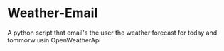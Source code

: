 # Weather-Email
 A python script that email's the user the weather forecast for today and tommorw usin OpenWeatherApi
